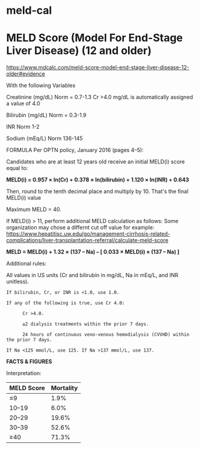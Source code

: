 # meld-cal
# MELD Score (Model For End-Stage Liver Disease) (12 and older)
https://www.mdcalc.com/meld-score-model-end-stage-liver-disease-12-older#evidence

With the following Variables

Creatinine (mg/dL) Norm = 0.7-1.3
Cr >4.0 mg/dL is automatically assigned a value of 4.0

Bilirubin (mg/dL) Norm = 0.3-1.9

INR Norm 1-2

Sodium (mEq/L) Norm 136-145

FORMULA Per OPTN policy, January 2016 (pages 4–5):

Candidates who are at least 12 years old receive an initial MELD(i) score equal to:

**MELD(i) = 0.957 × ln(Cr) + 0.378 × ln(bilirubin) + 1.120 × ln(INR) + 0.643**

Then, round to the tenth decimal place and multiply by 10. That's the final MELD(i) value

Maximum MELD = 40.

If MELD(i) > 11, perform additional MELD calculation as follows: Some organization may chose a differnt cut off value
for example: 
https://www.hepatitisc.uw.edu/go/management-cirrhosis-related-complications/liver-transplantation-referral/calculate-meld-score

**MELD = MELD(i) + 1.32 × (137 – Na) –  [ 0.033 × MELD(i) × (137 – Na) ]**

Additional rules:

All values in US units (Cr and bilirubin in mg/dL, Na in mEq/L, and INR unitless).
    
    If bilirubin, Cr, or INR is <1.0, use 1.0.
    
    If any of the following is true, use Cr 4.0:
    
          Cr >4.0.
    
          ≥2 dialysis treatments within the prior 7 days.
    
          24 hours of continuous veno-venous hemodialysis (CVVHD) within the prior 7 days.
    
    If Na <125 mmol/L, use 125. If Na >137 mmol/L, use 137.

**FACTS & FIGURES**

Interpretation:


|__MELD Score__ | __Mortality__|
| --------------|--------------|
|≤9   |1.9%|
|10–19 |6.0%|
|20–29|19.6%|
|30–39|52.6%|
|≥40|71.3%|
